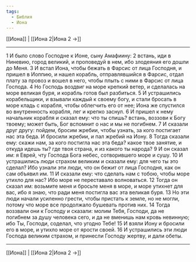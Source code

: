 ```yaml
---
tags:
  - Библия
  - Иона
---
```

[[Иона]] | [[Иона 2|Иона 2 →]]

---
1 И было слово Господне к Ионе, сыну Амафиину:
2 встань, иди в Ниневию, город великий, и проповедуй в нем, ибо злодеяния его дошли до Меня.
3 И встал Иона, чтобы бежать в Фарсис от лица Господня, и пришел в Иоппию, и нашел корабль, отправлявшийся в Фарсис, отдал плату за провоз и вошел в него, чтобы плыть с ними в Фарсис от лица Господа.
4 Но Господь воздвиг на море крепкий ветер, и сделалась на море великая буря, и корабль готов был разбиться.
5 И устрашились корабельщики, и взывали каждый к своему богу, и стали бросать в море кладь с корабля, чтобы облегчить его от нее; Иона же спустился во внутренность корабля, лег и крепко заснул.
6 И пришел к нему начальник корабля и сказал ему: что ты спишь? встань, воззови к Богу твоему; может быть, Бог вспомнит о нас и мы не погибнем.
7 И сказали друг другу: пойдем, бросим жребии, чтобы узнать, за кого постигает нас эта беда. И бросили жребии, и пал жребий на Иону.
8 Тогда сказали ему: скажи нам, за кого постигла нас эта беда? какое твое занятие, и откуда идешь ты? где твоя страна, и из какого ты народа?
9 И он сказал им: я Еврей, чту Господа Бога небес, сотворившего море и сушу.
10 И устрашились люди страхом великим и сказали ему: для чего ты это сделал? Ибо узнали эти люди, что он бежит от лица Господня, как он сам объявил им.
11 И сказали ему: что сделать нам с тобою, чтобы море утихло для нас? Ибо море не переставало волноваться.
12 Тогда он сказал им: возьмите меня и бросьте меня в море, и море утихнет для вас, ибо я знаю, что ради меня постигла вас эта великая буря.
13 Но эти люди начали усиленно грести, чтобы пристать к земле, но не могли, потому что море все продолжало бушевать против них.
14 Тогда воззвали они к Господу и сказали: молим Тебя, Господи, да не погибнем за душу человека сего, и да не вменишь нам кровь невинную; ибо Ты, Господи, соделал, что угодно Тебе!
15 И взяли Иону и бросили его в море, и утихло море от ярости своей.
16 И устрашились эти люди Господа великим страхом, и принесли Господу жертву, и дали обеты.

---
[[Иона]] | [[Иона 2|Иона 2 →]]